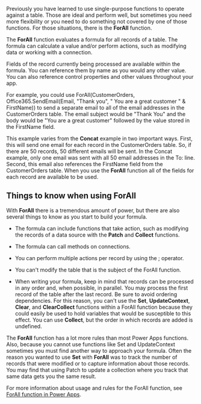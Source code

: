 Previously you have learned to use single-purpose functions to operate
against a table. Those are ideal and perform well, but sometimes you
need more flexibility or you need to do something not covered by one of those
functions. For those situations, there is the **ForAll** function.

The **ForAll** function evaluates a formula for all records of a table.
The formula can calculate a value and/or perform actions, such as
modifying data or working with a connection.

Fields of the record currently being processed are available within the
formula. You can reference them by name as you would any other value.
You can also reference control properties and other values throughout your app.

For example, you could use ForAll(CustomerOrders,
Office365.SendEmail(Email, "Thank you", " You are a great customer " & FirstName)) to send a separate email to all of the email addresses in the
CustomerOrders table. The email subject would be "Thank You" and the body would be "You are a great customer" followed by the value stored in the
FirstName field.

This example varies from the **Concat** example in two important ways.
First, this will send one email for each record in the CustomerOrders
table. So, if there are 50 records, 50 different emails will be sent. In
the Concat example, only one email was sent with all 50 email addresses in
the To: line. Second, this email also references the FirstName field
from the CustomerOrders table. When you use the **ForAll** function all
of the fields for each record are available to be used.

Things to know when using ForAll
--------------

With **ForAll** there is a tremendous amount of power, but there are
also several things to know as you start to build your formula.

-   The formula can include functions that take action, such as
    modifying the records of a data source with the **Patch** and
    **Collect** functions.

-   The formula can call methods on connections.

-   You can perform multiple actions per record by using the ; operator.

-   You can't modify the table that is the subject of the ForAll
    function.

-   When writing your formula, keep in mind that records can be
    processed in any order and, when possible, in parallel. You may
    process the first record of the table after the last record. Be sure to avoid ordering dependencies. 
    For this reason, you can't use
    the **Set**, **UpdateContext**, **Clear**, and **ClearCollect**
    functions within a ForAll function because they could easily be used
    to hold variables that would be susceptible to this effect. You can
    use **Collect**, but the order in which records are added is
    undefined.

The **ForAll** function has a lot more rules than most Power Apps
functions. Also, because you cannot use functions like Set and
UpdateContext sometimes you must find another way to approach your
formula. Often the reason you wanted to use **Set** with **ForAll** was
to track the number of records that were modified or to capture
information about those records. You may find that using Patch to update
a collection where you track that same data gets you the same result.

For more information about usage and rules for the ForAll function, see
[ForAll function in
Power Apps](/powerapps/maker/canvas-apps/functions/function-forall/?azure-portal=true).
